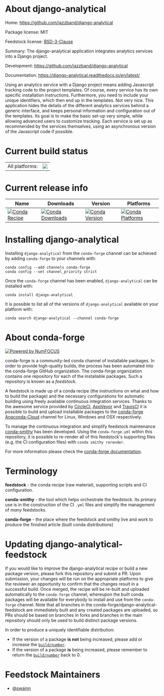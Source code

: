 About django-analytical
=======================

Home: https://github.com/jazzband/django-analytical

Package license: MIT

Feedstock license: [BSD-3-Clause](https://github.com/conda-forge/django-analytical-feedstock/blob/main/LICENSE.txt)

Summary: The django-analytical application integrates analytics services into a Django project.

Development: https://github.com/jazzband/django-analytical

Documentation: https://django-analytical.readthedocs.io/en/latest/

Using an analytics service with a Django project means adding Javascript
tracking code to the project templates. Of course, every service has its
own specific installation instructions. Furthermore, you need to include
your unique identifiers, which then end up in the templates. Not very nice.
This application hides the details of the different analytics services
behind a generic interface, and keeps personal information and configuration
out of the templates. Its goal is to make the basic set-up very simple,
while allowing advanced users to customize tracking. Each service is set up
as recommended by the services themselves, using an asynchronous version of
the Javascript code if possible.


Current build status
====================


<table><tr><td>All platforms:</td>
    <td>
      <a href="https://dev.azure.com/conda-forge/feedstock-builds/_build/latest?definitionId=14862&branchName=main">
        <img src="https://dev.azure.com/conda-forge/feedstock-builds/_apis/build/status/django-analytical-feedstock?branchName=main">
      </a>
    </td>
  </tr>
</table>

Current release info
====================

| Name | Downloads | Version | Platforms |
| --- | --- | --- | --- |
| [![Conda Recipe](https://img.shields.io/badge/recipe-django--analytical-green.svg)](https://anaconda.org/conda-forge/django-analytical) | [![Conda Downloads](https://img.shields.io/conda/dn/conda-forge/django-analytical.svg)](https://anaconda.org/conda-forge/django-analytical) | [![Conda Version](https://img.shields.io/conda/vn/conda-forge/django-analytical.svg)](https://anaconda.org/conda-forge/django-analytical) | [![Conda Platforms](https://img.shields.io/conda/pn/conda-forge/django-analytical.svg)](https://anaconda.org/conda-forge/django-analytical) |

Installing django-analytical
============================

Installing `django-analytical` from the `conda-forge` channel can be achieved by adding `conda-forge` to your channels with:

```
conda config --add channels conda-forge
conda config --set channel_priority strict
```

Once the `conda-forge` channel has been enabled, `django-analytical` can be installed with:

```
conda install django-analytical
```

It is possible to list all of the versions of `django-analytical` available on your platform with:

```
conda search django-analytical --channel conda-forge
```


About conda-forge
=================

[![Powered by
NumFOCUS](https://img.shields.io/badge/powered%20by-NumFOCUS-orange.svg?style=flat&colorA=E1523D&colorB=007D8A)](https://numfocus.org)

conda-forge is a community-led conda channel of installable packages.
In order to provide high-quality builds, the process has been automated into the
conda-forge GitHub organization. The conda-forge organization contains one repository
for each of the installable packages. Such a repository is known as a *feedstock*.

A feedstock is made up of a conda recipe (the instructions on what and how to build
the package) and the necessary configurations for automatic building using freely
available continuous integration services. Thanks to the awesome service provided by
[CircleCI](https://circleci.com/), [AppVeyor](https://www.appveyor.com/)
and [TravisCI](https://travis-ci.com/) it is possible to build and upload installable
packages to the [conda-forge](https://anaconda.org/conda-forge)
[Anaconda-Cloud](https://anaconda.org/) channel for Linux, Windows and OSX respectively.

To manage the continuous integration and simplify feedstock maintenance
[conda-smithy](https://github.com/conda-forge/conda-smithy) has been developed.
Using the ``conda-forge.yml`` within this repository, it is possible to re-render all of
this feedstock's supporting files (e.g. the CI configuration files) with ``conda smithy rerender``.

For more information please check the [conda-forge documentation](https://conda-forge.org/docs/).

Terminology
===========

**feedstock** - the conda recipe (raw material), supporting scripts and CI configuration.

**conda-smithy** - the tool which helps orchestrate the feedstock.
                   Its primary use is in the construction of the CI ``.yml`` files
                   and simplify the management of *many* feedstocks.

**conda-forge** - the place where the feedstock and smithy live and work to
                  produce the finished article (built conda distributions)


Updating django-analytical-feedstock
====================================

If you would like to improve the django-analytical recipe or build a new
package version, please fork this repository and submit a PR. Upon submission,
your changes will be run on the appropriate platforms to give the reviewer an
opportunity to confirm that the changes result in a successful build. Once
merged, the recipe will be re-built and uploaded automatically to the
`conda-forge` channel, whereupon the built conda packages will be available for
everybody to install and use from the `conda-forge` channel.
Note that all branches in the conda-forge/django-analytical-feedstock are
immediately built and any created packages are uploaded, so PRs should be based
on branches in forks and branches in the main repository should only be used to
build distinct package versions.

In order to produce a uniquely identifiable distribution:
 * If the version of a package **is not** being increased, please add or increase
   the [``build/number``](https://docs.conda.io/projects/conda-build/en/latest/resources/define-metadata.html#build-number-and-string).
 * If the version of a package **is** being increased, please remember to return
   the [``build/number``](https://docs.conda.io/projects/conda-build/en/latest/resources/define-metadata.html#build-number-and-string)
   back to 0.

Feedstock Maintainers
=====================

* [@swainn](https://github.com/swainn/)

